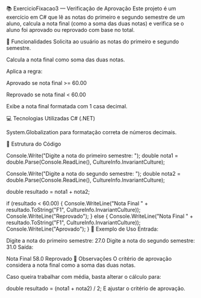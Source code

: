📚 ExercicioFixacao3 — Verificação de Aprovação
Este projeto é um exercício em C# que lê as notas do primeiro e segundo semestre de um aluno, calcula a nota final (como a soma das duas notas) e verifica se o aluno foi aprovado ou reprovado com base no total.

🚀 Funcionalidades
Solicita ao usuário as notas do primeiro e segundo semestre.

Calcula a nota final como soma das duas notas.

Aplica a regra:

Aprovado se nota final >= 60.00

Reprovado se nota final < 60.00

Exibe a nota final formatada com 1 casa decimal.

💻 Tecnologias Utilizadas
C# (.NET)

System.Globalization para formatação correta de números decimais.

📂 Estrutura do Código

Console.Write("Digite a nota do primeiro semestre: ");
double nota1 = double.Parse(Console.ReadLine(), CultureInfo.InvariantCulture);

Console.Write("Digite a nota do segundo semestre: ");
double nota2 = double.Parse(Console.ReadLine(), CultureInfo.InvariantCulture);

double resultado = nota1 + nota2;

if (resultado < 60.00) 
{
    Console.WriteLine("Nota Final " + resultado.ToString("F1", CultureInfo.InvariantCulture));
    Console.WriteLine("Reprovado");
}
else 
{
    Console.WriteLine("Nota Final " + resultado.ToString("F1", CultureInfo.InvariantCulture));
    Console.WriteLine("Aprovado");
}
🧮 Exemplo de Uso
Entrada:

Digite a nota do primeiro semestre: 27.0
Digite a nota do segundo semestre: 31.0
Saída:

Nota Final 58.0
Reprovado
📌 Observações
O critério de aprovação considera a nota final como a soma das duas notas.

Caso queira trabalhar com média, basta alterar o cálculo para:

double resultado = (nota1 + nota2) / 2;
E ajustar o critério de aprovação.
